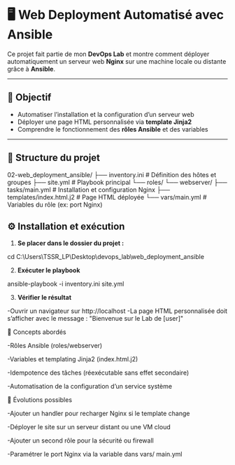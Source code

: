 # 🖥️ Web Deployment Automatisé avec Ansible

Ce projet fait partie de mon **DevOps Lab** et montre comment déployer automatiquement un serveur web **Nginx** sur une machine locale ou distante grâce à **Ansible**.

---

## 🎯 Objectif

- Automatiser l’installation et la configuration d’un serveur web  
- Déployer une page HTML personnalisée via **template Jinja2**  
- Comprendre le fonctionnement des **rôles Ansible** et des variables

---

## 🧱 Structure du projet

02-web_deployment_ansible/
├── inventory.ini                # Définition des hôtes et groupes
├── site.yml                     # Playbook principal
└── roles/
    └── webserver/
        ├── tasks/main.yml       # Installation et configuration Nginx
        ├── templates/index.html.j2 # Page HTML déployée
        └── vars/main.yml        # Variables du rôle (ex: port Nginx)


## ⚙️ Installation et exécution

1. **Se placer dans le dossier du projet :**
 

 cd C:\Users\TSSR_LP\Desktop\devops_lab\web_deployment_ansible

2. **Exécuter le playbook**

ansible-playbook -i inventory.ini site.yml

3. **Vérifier le résultat**

-Ouvrir un navigateur sur http://localhost
-La page HTML personnalisée doit s’afficher avec le message :
"Bienvenue sur le Lab de [user]"

🧩 Concepts abordés

-Rôles Ansible (roles/webserver)

-Variables et templating Jinja2 (index.html.j2)

-Idempotence des tâches (réexécutable sans effet secondaire)

-Automatisation de la configuration d’un service système

🚀 Évolutions possibles

-Ajouter un handler pour recharger Nginx si le  template change

-Déployer le site sur un serveur distant ou une VM cloud

-Ajouter un second rôle pour la sécurité ou firewall

-Paramétrer le port Nginx via la variable dans vars/   main.yml